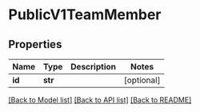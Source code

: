 # PublicV1TeamMember

## Properties
Name | Type | Description | Notes
------------ | ------------- | ------------- | -------------
**id** | **str** |  | [optional] 

[[Back to Model list]](../README.md#documentation-for-models) [[Back to API list]](../README.md#documentation-for-api-endpoints) [[Back to README]](../README.md)


